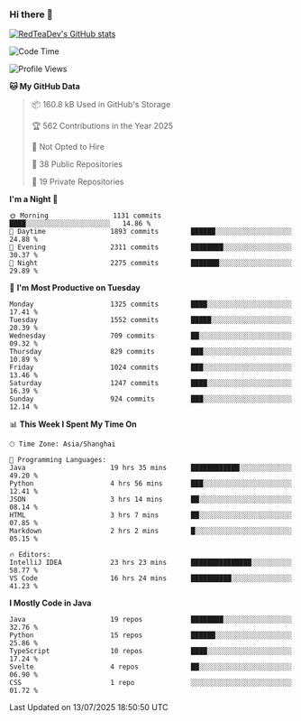 ### Hi there 👋

<!--
**RedTeaDev/RedTeaDev** is a ✨ _special_ ✨ repository because its `README.md` (this file) appears on your GitHub profile.

Here are some ideas to get you started:

- 🔭 I’m currently working on ...
- 🌱 I’m currently learning ...
- 👯 I’m looking to collaborate on ...
- 🤔 I’m looking for help with ...
- 💬 Ask me about ...
- 📫 How to reach me: ...
- 😄 Pronouns: ...
- ⚡ Fun fact: ...
-->

<!--
[![wakatime](https://wakatime.com/badge/user/6b101ed0-04c0-4490-9283-eb61f2efff96.svg)](https://wakatime.com/@6b101ed0-04c0-4490-9283-eb61f2efff96)
!-->

[![RedTeaDev's GitHub stats](https://github-readme-stats.vercel.app/api?username=RedTeaDev\&include_all_commits=true)](https://github.com/anuraghazra/github-readme-stats)
<!--
[![willianrod's wakatime stats](https://github-readme-stats.vercel.app/api/wakatime?username=RedTeaDev)](https://github.com/anuraghazra/github-readme-stats)
!-->
<!--START_SECTION:waka-->
![Code Time](http://img.shields.io/badge/Code%20Time-3%2C388%20hrs%2053%20mins-blue)

![Profile Views](http://img.shields.io/badge/Profile%20Views-0-blue)

**🐱 My GitHub Data** 

> 📦 160.8 kB Used in GitHub's Storage 
 > 
> 🏆 562 Contributions in the Year 2025
 > 
> 🚫 Not Opted to Hire
 > 
> 📜 38 Public Repositories 
 > 
> 🔑 19 Private Repositories 
 > 
**I'm a Night 🦉** 

```text
🌞 Morning                1131 commits        ████░░░░░░░░░░░░░░░░░░░░░   14.86 % 
🌆 Daytime                1893 commits        ██████░░░░░░░░░░░░░░░░░░░   24.88 % 
🌃 Evening                2311 commits        ████████░░░░░░░░░░░░░░░░░   30.37 % 
🌙 Night                  2275 commits        ███████░░░░░░░░░░░░░░░░░░   29.89 % 
```
📅 **I'm Most Productive on Tuesday** 

```text
Monday                   1325 commits        ████░░░░░░░░░░░░░░░░░░░░░   17.41 % 
Tuesday                  1552 commits        █████░░░░░░░░░░░░░░░░░░░░   20.39 % 
Wednesday                709 commits         ██░░░░░░░░░░░░░░░░░░░░░░░   09.32 % 
Thursday                 829 commits         ███░░░░░░░░░░░░░░░░░░░░░░   10.89 % 
Friday                   1024 commits        ███░░░░░░░░░░░░░░░░░░░░░░   13.46 % 
Saturday                 1247 commits        ████░░░░░░░░░░░░░░░░░░░░░   16.39 % 
Sunday                   924 commits         ███░░░░░░░░░░░░░░░░░░░░░░   12.14 % 
```


📊 **This Week I Spent My Time On** 

```text
🕑︎ Time Zone: Asia/Shanghai

💬 Programming Languages: 
Java                     19 hrs 35 mins      ████████████░░░░░░░░░░░░░   49.20 % 
Python                   4 hrs 56 mins       ███░░░░░░░░░░░░░░░░░░░░░░   12.41 % 
JSON                     3 hrs 14 mins       ██░░░░░░░░░░░░░░░░░░░░░░░   08.14 % 
HTML                     3 hrs 7 mins        ██░░░░░░░░░░░░░░░░░░░░░░░   07.85 % 
Markdown                 2 hrs 2 mins        █░░░░░░░░░░░░░░░░░░░░░░░░   05.15 % 

🔥 Editors: 
IntelliJ IDEA            23 hrs 23 mins      ███████████████░░░░░░░░░░   58.77 % 
VS Code                  16 hrs 24 mins      ██████████░░░░░░░░░░░░░░░   41.23 % 
```

**I Mostly Code in Java** 

```text
Java                     19 repos            ████████░░░░░░░░░░░░░░░░░   32.76 % 
Python                   15 repos            ██████░░░░░░░░░░░░░░░░░░░   25.86 % 
TypeScript               10 repos            ████░░░░░░░░░░░░░░░░░░░░░   17.24 % 
Svelte                   4 repos             ██░░░░░░░░░░░░░░░░░░░░░░░   06.90 % 
CSS                      1 repo              ░░░░░░░░░░░░░░░░░░░░░░░░░   01.72 % 
```




 Last Updated on 13/07/2025 18:50:50 UTC
<!--END_SECTION:waka-->


